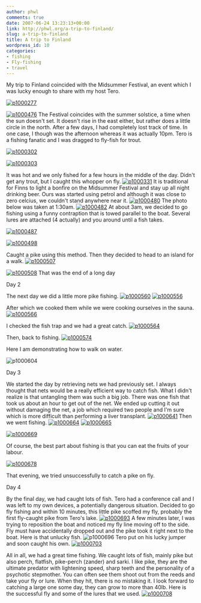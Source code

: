 ```yaml
---
author: phwl
comments: true
date: 2007-06-24 13:23:13+00:00
link: http://phwl.org/a-trip-to-finland/
slug: a-trip-to-finland
title: A trip to Finland
wordpress_id: 10
categories:
- fishing
- Fly-fishing
- travel
---
```


My trip to Finland coincided with the Midsummer Festival, an event which I was lucky enough to share with my host Tero.

[![p1000277](http://phwl.org/wp-content/uploads/2007/06/3795174350_b499a6abcc_o.jpg)](http://phwl.org/wp-content/uploads/2007/06/3795174350_b499a6abcc_o.jpg)

<!-- more -->

[![p1000476](http://phwl.org/wp-content/uploads/2007/06/3794357585_f147b6519d_o2.jpg)](http://phwl.org/wp-content/uploads/2007/06/3794357585_f147b6519d_o2.jpg)
The Festival coincides with the summer solstice, a time when the sun doesn't set. It doesn't rise in the east either, but rather does a little circle in the north. After a few days, I had completely lost track of time. In one case, I though was the afternoon whereas it was actually 10pm.
Tero is a fishing fanatic and I was dragged to fly-fish for trout.

[![p1000302](http://phwl.org/wp-content/uploads/2007/06/3794356249_2b78e237c3_o2.jpg)](http://phwl.org/wp-content/uploads/2007/06/3794356249_2b78e237c3_o2.jpg)

[![p1000303](http://phwl.org/wp-content/uploads/2007/06/3795176548_e68fcc2b0f_o.jpg)](http://phwl.org/wp-content/uploads/2007/06/3795176548_e68fcc2b0f_o.jpg)

It was hot and we only fished for a few hours in the middle of the day. Didn't get any trout, but I caught this whopper on fly.
[![p1000331](http://phwl.org/wp-content/uploads/2007/06/3795176960_a7738bb20d_o.jpg)](http://phwl.org/wp-content/uploads/2007/06/3795176960_a7738bb20d_o.jpg)
It is traditional for Finns to light a bonfire on the Midsummer Festival and stay up all night drinking beer. Ours was started using petrol and although it was close to zero celcius, we couldn't stand anywhere near it.
[![p1000480](http://phwl.org/wp-content/uploads/2007/06/3795177726_1255761d8f_o.jpg)](http://phwl.org/wp-content/uploads/2007/06/3795177726_1255761d8f_o.jpg)
The photo below was taken at 1:30am.
[![p1000482](http://phwl.org/wp-content/uploads/2007/06/p1000482.jpg)](http://phwl.org/wp-content/uploads/2007/06/p1000482.jpg)
At about 3am, we decided to go fishing using a funny contraption that is towed parallel to the boat. Several lures are attached (4 actually) and you around until a fish takes.

[![p1000487](http://phwl.org/wp-content/uploads/2007/06/3794358583_ca3750194a_o2.jpg)](http://phwl.org/wp-content/uploads/2007/06/3794358583_ca3750194a_o2.jpg)

[![p1000498](http://phwl.org/wp-content/uploads/2007/06/3794358911_594457ba61_o2.jpg)](http://phwl.org/wp-content/uploads/2007/06/3794358911_594457ba61_o2.jpg)

Caught a pike using this method. Then they decided to head to an island for a walk.
[![p1000507](http://phwl.org/wp-content/uploads/2007/06/p1000507.jpg)](http://phwl.org/wp-content/uploads/2007/06/p1000507.jpg)

[![p1000508](http://phwl.org/wp-content/uploads/2007/06/p1000508.jpg)](http://phwl.org/wp-content/uploads/2007/06/p1000508.jpg)
That was the end of a long day

Day 2

The next day we did a little more pike fishing.
[![p1000560](http://phwl.org/wp-content/uploads/2007/06/p1000560.jpg)](http://phwl.org/wp-content/uploads/2007/06/p1000560.jpg) [![p1000556](http://phwl.org/wp-content/uploads/2007/06/p1000556.jpg)](http://phwl.org/wp-content/uploads/2007/06/p1000556.jpg)

After which we cooked them while we were cooking ourselves in the sauna.
[![p1000566](http://www.phwl.org/wp-content/uploads/2007/06/3794361275_c29b992456_o.jpg)](http://www.phwl.org/wp-content/uploads/2007/06/3794361275_c29b992456_o.jpg)

I checked the fish trap and we had a great catch.
[![p1000564](http://www.phwl.org/wp-content/uploads/2007/06/3794360851_13446e91ea_o.jpg)](http://www.phwl.org/wp-content/uploads/2007/06/3794360851_13446e91ea_o.jpg)

Then, back to fishing.
[![p1000574](http://phwl.org/wp-content/uploads/2007/06/p1000574.jpg)](http://phwl.org/wp-content/uploads/2007/06/p1000574.jpg)





Here I am demonstrating how to walk on water.

![p1000604](http://phwl.org/wp-content/uploads/2007/06/p1000604.jpg)

Day 3

We started the day by retrieving nets we had previously set. I always thought that nets would be a really efficient way to catch fish. What I didn't realize is that untangling them was such a big job. There was one fish that took us about an hour to get out of the net. We ended up cutting it out without damaging the net, a job which required two people and I'm sure which is more difficult than performing a liver transplant.
[![p1000641](http://phwl.org/wp-content/uploads/2007/06/p1000641.jpg)](http://phwl.org/wp-content/uploads/2007/06/p1000641.jpg)
Then we went fishing.
[![p1000664](http://phwl.org/wp-content/uploads/2007/06/p1000664.jpg)](http://phwl.org/wp-content/uploads/2007/06/p1000664.jpg)
[![p1000665](http://www.phwl.org/wp-content/uploads/2007/06/3794364355_d1b1ae7341_o.jpg)](http://www.phwl.org/wp-content/uploads/2007/06/3794364355_d1b1ae7341_o.jpg)

[![p1000669](http://phwl.org/wp-content/uploads/2007/06/p1000669.jpg)](http://phwl.org/wp-content/uploads/2007/06/p1000669.jpg)

Of course, the best part about fishing is that you can eat the fruits of your labour.

[![p1000678](http://phwl.org/wp-content/uploads/2007/06/p1000678.jpg)](http://phwl.org/wp-content/uploads/2007/06/p1000678.jpg)

That evening, we tried unsuccessfully to catch a pike on fly.

Day 4

By the final day, we had caught lots of fish. Tero had a conference call and I was left to my own devices, a potentially dangerous situation. Decided to go fly fishing and within 10 minutes, this little pike scoffed my fly, probably the first fly-caught pike from Tero's lake.
[![p1000693](http://phwl.org/wp-content/uploads/2007/06/p1000693.jpg)](http://phwl.org/wp-content/uploads/2007/06/p1000693.jpg)
A few minutes later, I was trying to reposition the boat and noticed my fly line moving off to the side. Fly must have accidentally dropped out and the pike took it right next to the boat. Here is that unlucky fish.
![p1000696](http://phwl.org/wp-content/uploads/2007/06/p1000696.jpg)
Tero put on his lucky jumper and soon caught his own.
[![p1000703](http://www.phwl.org/wp-content/uploads/2007/06/3794366853_f18b62faa9_o.jpg)](http://www.phwl.org/wp-content/uploads/2007/06/3794366853_f18b62faa9_o.jpg)

All in all, we had a great time fishing. We caught lots of fish, mainly pike but also perch, flatfish, pike-perch (zander) and sarki. I like pike, they are the ultimate predator with lightening speed, sharp teeth and the personality of a psychotic stepmother. You can often see them shoot out from the reeds and take your fly or lure. When they hit, there is no mistaking it. I look forward to catching a large one some day, they can grow to more than 40lb.
Here is the successful fly and some of the lures that we used.
[![p1000708](http://phwl.org/wp-content/uploads/2007/06/p1000708.jpg)](http://phwl.org/wp-content/uploads/2007/06/p1000708.jpg)
